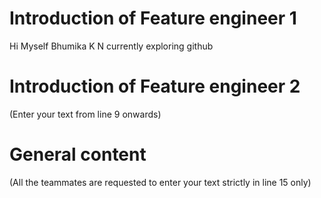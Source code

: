 # Introduction of Feature engineer 1
Hi Myself Bhumika K N
currently exploring github




# Introduction of Feature engineer 2 
(Enter your text from line 9 onwards)




# General content
(All the teammates are requested to enter your text strictly in line 15 only)





